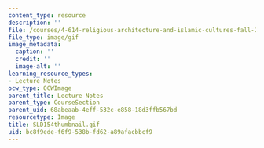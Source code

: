 ```yaml
---
content_type: resource
description: ''
file: /courses/4-614-religious-architecture-and-islamic-cultures-fall-2002/bc8f9edef6f9538bfd62a89afacbbcf9_SLD154thumbnail.gif
file_type: image/gif
image_metadata:
  caption: ''
  credit: ''
  image-alt: ''
learning_resource_types:
- Lecture Notes
ocw_type: OCWImage
parent_title: Lecture Notes
parent_type: CourseSection
parent_uid: 68abeaab-4eff-532c-e858-18d3ffb567bd
resourcetype: Image
title: SLD154thumbnail.gif
uid: bc8f9ede-f6f9-538b-fd62-a89afacbbcf9
---
```

